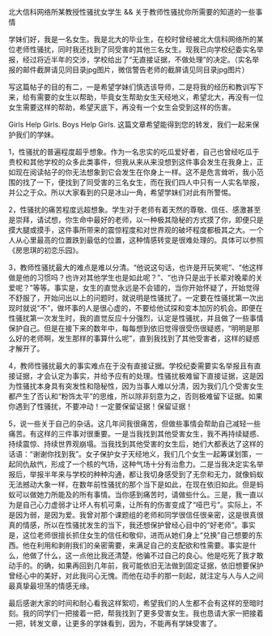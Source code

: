 北大信科网络所某教授性骚扰女学生 && 关于教师性骚扰你所需要的知道的一些事情


学妹们好，我是一名女生。我是北大的毕业生，在校时曾经被北大信科网络所的某位老师性骚扰，同时我还找到了同受害的其他三名女生。现我已向学校纪委实名举报，经过将近半年的交涉，学校给出了“无直接证据，不做处理”的决定。（实名举报的邮件截屏请见同目录jpg图片，微信警告老师的截屏请见同目录jpg图片）


写这篇帖子的目的有二，一是希望学妹们慎选该导师，二是将我的经历和教训写下来，给有需要的女生以帮助，毕竟女生帮助女生天经地义，希望北大，再没有一位女生需要这样的帮助，希望天底下，再没有一个女生会受到这样的伤害。


Girls Help Girls. Boys Help Girls. 这篇文章希望能得到您的转发，我们一起来保护我们的学妹。


1，性骚扰的普遍程度超乎想象。作为一名忠实的吃瓜爱好者，自己也曾经吃瓜于贵校和其他学校的众多此类事件，但我从来从来没想到这件事会发生在我身上，正如现在阅读帖子的你无法想象到它会发生在你身上一样。这不是危言耸听，我小范围的找了一下，便找到了同受害的三名女生，而在我们四人中只有一人实名举报，并公之于众。所以大家看到的只是冰山一角，希望学妹们对此有所警惕。


2，性骚扰的痛苦程度远超想象。学生对于老师有着天然的尊敬、信任、感激甚至是崇拜，请试想，你生命中最好的老师，以一种极其隐秘的方式摸了你，即便只是摸大腿或摸手，这件事所带来的震惊程度和对世界观的破坏程度都极其之大。一个人从心里最高的位置跌到最低的位置，这种情感转变是很难处理的。具体可以参照《房思琪的初恋乐园》。


3，教师性骚扰最大的难点是难以分清。“他说这句话，也许是开玩笑呢”、“他这样做是他的习惯吗？也许对其他学生也是如此呢？”、“也许只是出于长辈对晚辈的关爱呢？”等等。事实是，女生的直觉永远是不会错的，当你开始怀疑了，开始觉得不舒服了，开始问出以上的问题时，就说明是性骚扰了。一定要在性骚扰第一次出现时就说“不”，做坏事的人是很心虚的，不要给他试探和变本加厉的机会。即便在性骚扰第一次发生时，我的直觉反应十分强烈，认定是性骚扰，并且做了一些事情保护自己。但是在接下来的数年中，每每想到依旧觉得很受伤很疑惑，“明明是那么好的老师啊，发生那样的事算什么呢”，直到我找到了其他受害者，这样的疑惑才解开了。


4，教师性骚扰最大的事实难点在于没有直接证据。学校纪委需要实名举报且有直接证据，才会认定为事实，并给予应有的处理。性骚扰极难留下直接证据，这是因为性骚扰本身具有突发性和隐秘性，因为当事人难以分清，因为我们几个受害女生都产生了否认和“粉饰太平”的思维，所以除非刻意为之，否则极难留下证据。如果你遇到了性骚扰，不要冲动！一定要保留证据！保留证据！


5，说一些关于自己的杂话。这几年间我很痛苦，但做些事情会帮助自己减轻一些痛苦。有这样的三件事对很重要。一是当我找到其他受害女生，我不再持续疑惑、持续震惊、持续世界观崩塌。当我找到其他受害的女生后，她们大都表达了这样的话语：“谢谢你找到我”。女子保护女子天经地义，我们几个女生一起筹谋划策，一起同仇敌忾，形成了一个核的气场，这种气场十分有治愈力。二是当我决定实名举报后，举报半年来与学校的种种沟通，都让我切身感受到了无奈和无力，就像蚂蚁无法撼动大象一样，在数年前性骚扰的那个当下是如此，在现在依旧如此。但是蚂蚁可以做她力所能及的所有事情。当你感到痛苦时，请做些什么。三是，我一直以为是自己心力虚弱才让坏人有机可乘，让所有的伤害变成了“哑巴亏”。实际上，不是因为弱，是因为爱。我曾对那个课题组的老师和同学很信任很亲密，这是很真很真的情感，所以在性骚扰发生的当下，我还想保护曾经心目中的“好老师”。事实是，这位老师很擅长抓住女生的信任和敬仰，进而从她们身上“兑换”自己想要的东西。他在利用和剥削我们的亲密需要，来满足自己的支配欲和性需要。事实是什么，他做了什么，这一点他比我还清楚，他骗不过自己的良心。他是吃死了我才敢动手的。的确，如果再回到几年前，我可能依旧无法做到固定证据，依旧想要保护曾经心中的美好，对此我问心无愧。而他在动手的那一刻起，就注定与人与人之间最真挚最坦荡的情感无缘。


最后感谢大家的时间和耐心看我这样絮叨，希望我们的人生都不会有这样的至暗时刻。我的同学们一把接着一把，帮我找到了更多受害女生。我也恳请大家一把接着一把，转发文章，让更多的学妹看到，因为，不能再有学妹受害了。




